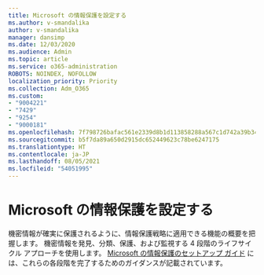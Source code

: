 ```yaml
---
title: Microsoft の情報保護を設定する
ms.author: v-smandalika
author: v-smandalika
manager: dansimp
ms.date: 12/03/2020
ms.audience: Admin
ms.topic: article
ms.service: o365-administration
ROBOTS: NOINDEX, NOFOLLOW
localization_priority: Priority
ms.collection: Adm_O365
ms.custom:
- "9004221"
- "7429"
- "9254"
- "9000181"
ms.openlocfilehash: 7f798726bafac561e2339d8b1d113858288a567c1d742a39b34cb86731a68b68
ms.sourcegitcommit: b5f7da89a650d2915dc652449623c78be6247175
ms.translationtype: HT
ms.contentlocale: ja-JP
ms.lasthandoff: 08/05/2021
ms.locfileid: "54051995"
---
```

# <a name="set-up-microsoft-information-protection"></a>Microsoft の情報保護を設定する

機密情報が確実に保護されるように、情報保護戦略に適用できる機能の概要を把握します。 機密情報を発見、分類、保護、および監視する 4 段階のライフサイクル アプローチを使用します。 [Microsoft の情報保護のセットアップ ガイド](https://go.microsoft.com/fwlink/?linkid=2146619) には、これらの各段階を完了するためのガイダンスが記載されています。
